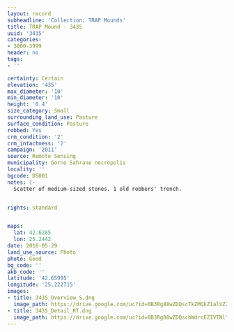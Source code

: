 ```yaml
---
layout: record
subheadline: 'Collection: TRAP Mounds'
title: TRAP Mound - 3435
uuid: '3435'
categories:
- 3000-3999
header: no
tags:
- ''

certainty: Certain
elevation: '435'
max_diameter: '10'
min_diameter: '10'
height: '0.4'
size_category: Small
surrounding_land_use: Pasture
surface_condition: Pasture
robbed: Yes
crm_condition: '2'
crm_intactness: '2'
campaign: '2011'
source: Remote Sensing
municipality: Gorno Sahrane necropolis
locality: ''
bgcode: DS001
notes: |-
  Scatter of medium-sized stones. 1 old robbers' trench.


rights: standard


maps:
  lat: 42.6285
  lon: 25.2442
date: 2018-05-29
land_use_source: Photo
photo: Good
bg_code: ''
akb_code: ''
latitude: '42.65995'
longitude: '25.222715'
images:
- title: 3435_Overview_S.dng
  image_path: https://drive.google.com/uc?id=0B3Rg88wZDQscTkZMQkZ1alVZZ28
- title: 3435_Detail_RT.dng
  image_path: https://drive.google.com/uc?id=0B3Rg88wZDQscbWdrcEZIVTNlYUE
---
```

